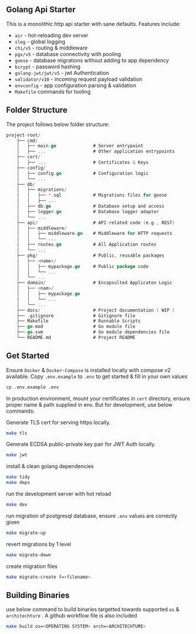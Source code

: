 ## Golang Api Starter

This is a monolithic http api starter with sane defaults. Features include:

-   `air` - hot-reloading dev server
-   `slog` - global logging
-   `chi/v5` - routing & middleware
-   `pgx/v5` - database connectivity with pooling
-   `goose` - database migrations without adding to app dependency
-   `bcrypt` - password hashing
-   `golang-jwt/jwt/v5` - jwt Authentication
-   `validator/v10` - incoming request payload validation
-   `envconfig` - app configuration parsing & validation
-   `Makefile` commands for tooling

## Folder Structure

The project follows below folder structure:

```go
project-root/
    ├── cmd/
    │   ├── main.go              # Server entrypoint
    │   ├── ...                  # Other application entrypoints
    ├── cert/
    │   ├── ...                  # Certificates & Keys
    ├── config/
    │   ├── config.go            # Configuration logic
    │   └── ...
    ├── db/
    │   ├── migrations/
    │   │   ├── *.sql            # Migrations files for goose
    │   │   ├── ...
    │   ├── db.go                # Database setup and access
    │   ├── logger.go            # Database logger adapter
    │   └── ...
    ├── api/                     # API-related code (e.g., REST)
    │   ├── middleware/
    │   │   ├── middleware.go    # Middleware for HTTP requests
    │   │   └── ...
    │   ├── routes.go            # All Application routes
    │   └── ...
    ├── pkg/                     # Public, reusable packages
    │   ├── <name>/
    │   │   ├── mypackage.go     # Public package code
    │   │   └── ...
    │   └── ...
    ├── domain/                  # Encapsulted Applicaton Logic
    │   ├── <nam>/
    │   │   ├── mypackage.go
    │   │   └── ...
    │   └── ...
    ├── docs/                    # Project documentation ( WIP )
    ├── .gitignore               # Gitignore file
    ├── Makefile                 # Runnable Scripts
    ├── go.mod                   # Go module file
    ├── go.sum                   # Go module dependencies file
    └── README.md                # Project README
```

## Get Started

Ensure `Docker` & `Docker-Compose` is installed locally with compose v2 available. Copy `.env.example` to `.env` to get started & fill in your own values

```sh
cp .env.example .env
```

In production environment, mount your certificates in `cert` directory, ensure proper name & path supplied in env. But for development, use below commands:

Generate TLS cert for serving https locally.

```sh
make tls
```

Generate ECDSA public-private key pair for JWT Auth locally.

```sh
make jwt
```

install & clean golang dependencies

```sh
make tidy
make deps
```

run the development server with hot reload

```sh
make dev
```

run migration of postgresql database, ensure `.env` values are correctly given

```sh
make migrate-up
```

revert migrations by 1 level

```sh
make migrate-down
```

create migration files

```sh
make migrate-create f=<filename>
```

## Building Binaries

use below command to build binaries targetted towards supported `os` & `architechture` . A github workflow file is also included

```sh
make build os=<OPERATING SYSTEM> arch=<ARCHITECHTURE>
```
